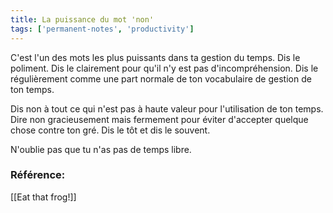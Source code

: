 ```yaml
---
title: La puissance du mot 'non'
tags: ['permanent-notes', 'productivity']
---
```


C'est l'un des mots les plus puissants dans ta gestion du temps. Dis le poliment. Dis le clairement pour qu'il n'y est pas d'incompréhension. Dis le régulièrement comme une part normale de ton vocabulaire de gestion de ton temps.

Dis non à tout ce qui n'est pas à haute valeur pour l'utilisation de ton temps. Dire non gracieusement mais fermement pour éviter d'accepter quelque chose contre ton gré. Dis le tôt et dis le souvent.

N'oublie pas que tu n'as pas de temps libre.

### Référence:
[[Eat that frog!]]